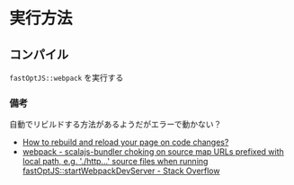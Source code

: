 # 実行方法

## コンパイル

`fastOptJS::webpack` を実行する

### 備考

自動でリビルドする方法があるようだがエラーで動かない？

- [How to rebuild and reload your page on code changes?](https://scalacenter.github.io/scalajs-bundler/cookbook.html#webpack-dev-server)
- [webpack - scalajs-bundler choking on source map URLs prefixed with local path, e.g. './http...' source files when running fastOptJS::startWebpackDevServer - Stack Overflow](https://stackoverflow.com/questions/47484353/scalajs-bundler-choking-on-source-map-urls-prefixed-with-local-path-e-g-htt)
